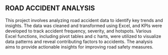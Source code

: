 ## ROAD ACCIDENT ANALYSIS

This project involves analyzing road accident data to identify key trends and insights. The data was cleaned and transformed using Excel, and KPIs were developed to track accident frequency, severity, and hotspots. Various Excel functions, including pivot tables and c
harts, were utilized to visualize data patterns and reveal contributing factors to accidents. The analysis aims to provide actionable insights for improving road safety measures.


